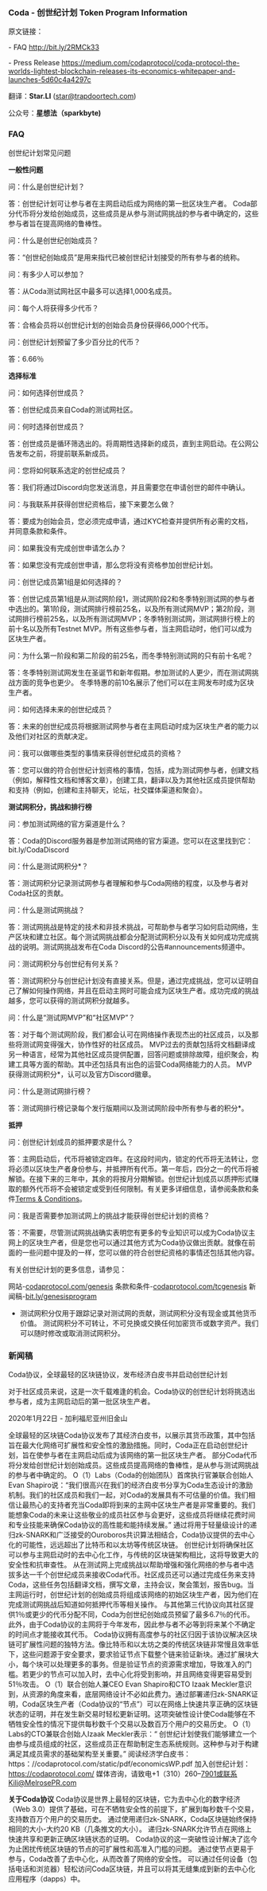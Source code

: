 ### Coda - 创世纪计划 Token Program Information



原文链接：

\- FAQ http://bit.ly/2RMCk33

\- Press Release https://medium.com/codaprotocol/coda-protocol-the-worlds-lightest-blockchain-releases-its-economics-whitepaper-and-launches-5d60c4a4297c



翻译：**Star.LI** (star@trapdoortech.com)

公众号：**星想法（sparkbyte)**



### FAQ

创世纪计划常见问题

**一般性问题**

问：什么是创世纪计划？

答：创世纪计划可让参与者在主网启动后成为网络的第一批区块生产者。 Coda部分代币将分发给创始成员，这些成员是从参与测试网挑战的参与者中确定的，这些参与者旨在提高网络的鲁棒性。

问：什么是创世纪创始成员？

答：“创世纪创始成员”是用来指代已被创世纪计划接受的所有参与者的统称。

问：有多少人可以参加？

答：从Coda测试网社区中最多可以选择1,000名成员。

问：每个人将获得多少代币？

答：合格会员将以创世纪计划的创始会员身份获得66,000个代币。

问：创世纪计划预留了多少百分比的代币？

答：6.66％

**选择标准**

问：如何选择创世成员？

答：创世纪成员来自Coda的测试网社区。

问：何时选择创世成员？

答：创世成员是循环筛选出的。将周期性选择新的成员，直到主网启动。在公网公告发布之前，将提前联系新成员。

问：您将如何联系选定的创世纪成员？

答：我们将通过Discord向您发送消息，并且需要您在申请创世的邮件中确认。

问：与我联系并获得创世纪资格后，接下来要怎么做？

答：要成为创始会员，您必须完成申请，通过KYC检查并提供所有必需的文档，并同意条款和条件。

问：如果我没有完成创世申请怎么办？

答：如果您没有完成创世申请，那么您将没有资格参加创世纪计划。

问：创世记成员第1组是如何选择的？

答：创世记成员第1组是从测试网阶段1，测试网阶段2和冬季特别测试网的参与者中选出的。第1阶段，测试网排行榜前25名，以及所有测试网MVP；第2阶段，测试网排行榜前25名，以及所有测试网MVP；冬季特别测试网，测试网排行榜上的前十名以及所有Testnet MVP。所有这些参与者，当主网启动时，他们可以成为区块生产者。

问：为什么第一阶段和第二阶段的前25名，而冬季特别测试网的只有前十名呢？

答：冬季特别测试网发生在圣诞节和新年假期。参加测试的人更少，而在测试网挑战方面的竞争也更少。 冬季特惠的前10名展示了他们可以在主网发布时成为区块生产者。

问：如何选择未来的创世纪成员？

答：未来的创世纪成员将根据测试网参与者在主网启动时成为区块生产者的能力以及他们对社区的贡献决定。

问：我可以做哪些类型的事情来获得创世纪成员的资格？

答：您可以做的符合创世纪计划资格的事情，包括，成为测试网参与者，创建文档（例如，解释性文档和博客文章），创建工具，翻译以及为其他社区成员提供帮助和支持（例如，创建和主持聊天，论坛，社交媒体渠道和聚会）。

**测试网积分，挑战和排行榜**

问：参加测试网络的官方渠道是什么？

答：Coda的Discord服务器是参加测试网络的官方渠道。您可以在这里找到它：bit.ly/CodaDiscord

问：什么是测试网积分*？

答：测试网积分记录测试网参与者理解和参与Coda网络的程度，以及参与者对Coda社区的贡献。

问：什么是测试网挑战？

答：测试网挑战是特定的技术和非技术挑战，可帮助参与者学习如何启动网络，生产区块和建立社区。每个测试网挑战都会分配测试网积分以及有关如何成功完成挑战的说明。测试网挑战发布在Coda Discord的公告#announcements频道中。

问：测试网积分与创世纪有何关系？

答：测试网积分与创世纪计划没有直接关系。但是，通过完成挑战，您可以证明自己了解如何操作网络，并且在启动主网时可能会成为区块生产者。成功完成的挑战越多，您可以获得的测试网积分就越多。

问：什么是“测试网MVP”和“社区MVP”？

答：对于每个测试网阶段，我们都会认可在网络操作表现杰出的社区成员，以及那些将测试网变得强大，协作性好的社区成员。 MVP过去的贡献包括将文档翻译成另一种语言，经常为其他社区成员提供配置，回答问题或排除故障，组织聚会，构建工具等方面的帮助。其中还包括具有出色的运营Coda网络能力的人员。 MVP获得测试网积分*，认可以及官方Discord徽章。

问：什么是测试网排行榜？

答：测试网排行榜记录每个发行版期间以及测试网阶段中所有参与者的积分*。

**抵押**

问：创世纪计划成员的抵押要求是什么？

答：主网启动后，代币将被锁定四年。在这段时间内，锁定的代币将无法转让，您将必须以区块生产者身份参与，并抵押所有代币。第一年后，四分之一的代币将被解锁。在接下来的三年中，其余的将按月分期解锁。创世纪计划成员以质押形式赚取的额外代币将不会被锁定或受到任何限制。有关更多详细信息，请参阅条款和条件[Terms & Conditions](https://codaprotocol.com/tcgenesis)。

问：我是否需要参加测试网上的挑战才能获得创世纪计划的资格？

答：不需要，尽管测试网挑战确实表明您有更多的专业知识可以成为Coda协议主网上的区块生产者，但是您也可以通过其他方式为Coda协议做出贡献。就像在前面的一些问题中提及的一样，您可以做的符合创世纪资格的事情还包括其他内容。

有关创世纪计划的更多信息，请参见：

网站-[codaprotocol.com/genesis](http://codaprotocol.com/genesis)
条款和条件-[codaprotocol.com/tcgenesis](http://codaprotocol.com/tcgenesis)
新闻稿-[bit.ly/genesisprogram](http://bit.ly/genesisprogram)

* 测试网积分仅用于跟踪记录对测试网的贡献，测试网积分没有现金或其他货币价值。 测试网积分不可转让，不可兑换或交换任何加密货币或数字资产。我们可以随时修改或取消测试网积分。

  

### 新闻稿

Coda协议，全球最轻的区块链协议，发布经济白皮书并启动创世纪计划



对于社区成员来说，这是一次千载难逢的机会。Coda协议的创世纪计划将挑选出参与者，成为主网启动后的第一批区块生产者。

2020年1月22日 - 加利福尼亚州旧金山

全球最轻的区块链Coda协议发布了其经济白皮书，以展示其货币政策，其中包括旨在最大化网络可扩展性和安全性的激励措施。同时，Coda正在启动创世纪计划，旨在使参与者在主网启动后成为该网络的第一批区块生产者。 部分Coda代币将分发给创世纪计划创始成员。这些成员提高网络的鲁棒性，是从参与测试网挑战的参与者中确定的。
O（1）Labs（Coda的创始团队）首席执行官兼联合创始人Evan Shapiro说：“我们很高兴在我们的经济白皮书分享为Coda生态设计的激励机制。我们的社区成员和我们一起，对Coda的发展具有不可估量的价值。我们相信让最热心的支持者充当Coda即将到来的主网中区块生产者是非常重要的。我们能想象Coda的未来让这些敬业的成员社区参与会更好，这些成员将继续花费时间和专业技能来确保Coda协议的高性能和能持续发展。”
通过将用于轻量级设计的递归zk-SNARK和广泛接受的Ouroboros共识算法相结合，Coda协议提供的去中心化的可能性，远远超出了比特币和以太坊等传统区块链。 创世纪计划将确保社区可以参与主网启动时的去中心化工作，与传统的区块链架构相比，这将导致更大的安全性和抗审查性。
从在测试网上完成挑战以帮助增强和强化网络的参与者中选拔多达一千个创世纪成员来接收Coda代币。社区成员还可以通过完成任务来支持Coda，这些任务包括翻译文档，撰写文章，主持会议，聚会策划，报告bug。当主网运行时，创世纪计划的创始成员将组成该网络的初始区块生产者，因为他们在完成测试网挑战后知道如何抵押代币等相关操作。
与其他第三代协议向其社区提供1％或更少的代币分配不同，Coda为创世纪创始成员预留了最多6.7％的代币。此外，由于Coda协议的主网将于今年发布，因此参与者不必等到将来某个不确定的时间点才能接收其代币。
Coda协议拥有高度参与的社区归因于该协议解决区块链可扩展性问题的独特方法。像比特币和以太坊之类的传统区块链非常慢且效率低下，这些问题源于安全要求，要求验证节点下载整个链来验证新块。通过扩展块大小，每个块可以处理更多的事务。但是验证节点的资源需求增加，导致准入的门槛。若更少的节点可以加入时，去中心化将受到影响，并且网络变得更容易受到51％攻击。
O（1）联合创始人兼CEO Evan Shapiro和CTO Izaak Meckler意识到，从资源的角度来看，底层网络设计不必如此费力。通过部署递归zk-SNARK证明，Coda区块生产者（Coda协议的“节点”）可以在网络上快速共享正确的区块链状态的证明，并在发生新交易时轻松更新证明。这项突破性设计使Coda能够在不牺牲安全性的情况下提供每秒数千个交易以及数百万个用户的交易历史。
O（1）Labs的CTO兼联合创始人Izaak Meckler表示：“ 创世纪计划使我们能够建立一个由参与成员组成的社区，这些成员正在帮助制定生态系统规则。这种参与对于构建满足其成员需求的基础架构至关重要。”
阅读经济学白皮书：https：//codaprotocol.com/static/pdf/economicsWP.pdf
加入创世纪计划：https://codaprotocol.com/
媒体咨询，请致电+1（310）260–7901或联系Kili@MelrosePR.com



**关于Coda协议**
Coda协议是世界上最轻的区块链，它为去中心化的数字经济（Web 3.0）提供了基础，可在不牺牲安全性的前提下，扩展到每秒数千个交易，支持数百万个用户的交易历史。 通过使用递归zk-SNARK，Coda区块链始终保持相同的大小-大约20 KB（几条推文的大小）。 递归zk-SNARK允许节点在网络上快速共享和更新正确区块链状态的证明。 Coda协议的这一突破性设计解决了迄今为止困扰传统区块链的节点的可扩展性和高准入门槛的问题。 通过使节点更易于参与，Coda改善了去中心化，从而改善了网络的安全性。 可以通过任何设备（包括电话和浏览器）轻松访问Coda区块链，并且可以将其无缝集成到新的去中心化应用程序（dapps）中。
